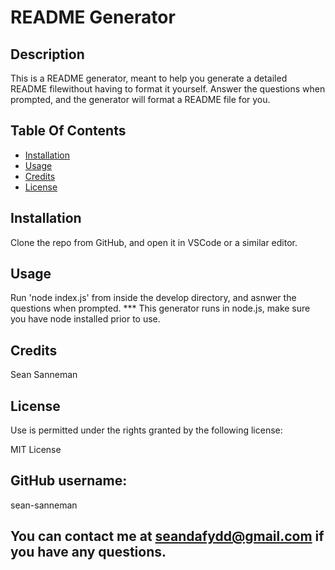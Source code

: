 # README Generator

  ## Description

  This is a README generator, meant to help you generate a detailed README filewithout having to format it yourself. Answer the questions when prompted, and the generator will format a README file for you.

  ## Table Of Contents

  * [Installation](#installation)
  * [Usage](#usage)
  * [Credits](#credits)
  * [License](#rights)
  

  ## Installation

  Clone the repo from GitHub, and open it in VSCode or a similar editor.  

  ## Usage

  Run 'node index.js' from inside the develop directory, and asnwer the questions when prompted. *** This generator runs in node.js, make sure you have node installed prior to use.

  ## Credits

  Sean Sanneman

  ## License

  Use is permitted under the rights granted by the following license:

  MIT License

  ## GitHub username:
  sean-sanneman

  ## You can contact me at seandafydd@gmail.com if you have any questions.

